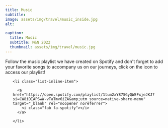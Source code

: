 ```yaml
---
title: Music
subtitle: 
image: assets/img/travel/music_inside.jpg
alt: 

caption:
  title: Music
  subtitle: M&N 2022
  thumbnail: assets/img/travel/music.jpg
---
```

Follow the music playlist we have created on Spotify and don't forget to add your favorite songs to accompany us on our journeys, click on the icon to access our playlist!

<ul class="list-inline social-buttons">
          
    <li class="list-inline-item">
      
      <a href="https://open.spotify.com/playlist/1tum2xY87SGyQWEFxjeJKJ?si=CW8iDIAPSwW-vTaTmv6iZA&amp;utm_source=native-share-menu" target="_blank" rel="noopener noreferrer">
        <i class="fab fa-spotify"></i>
      </a>
      
    </li>
    
  </ul>



